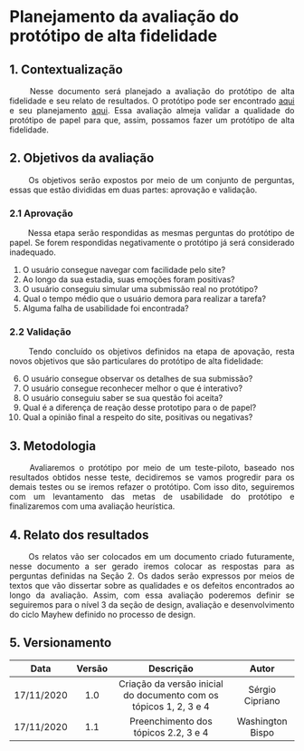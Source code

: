 # Planejamento da avaliação do protótipo de alta fidelidade

## 1. Contextualização

<p align="justify"> &emsp;&emsp; Nesse documento será planejado a avaliação do protótipo de alta fidelidade e seu relato de resultados. O protótipo pode ser encontrado <a href="https://interacao-humano-computador.github.io/2020.1-UVaJudge/entrega_6/prototipo_alta/prototipo/">aqui</a> e seu planejamento <a href="https://interacao-humano-computador.github.io/2020.1-UVaJudge/entrega_5/prototipo_papel/planejamento_avaliacao/">aqui</a>. Essa avaliação almeja validar a qualidade do protótipo de papel para que, assim, possamos fazer um protótipo de alta fidelidade.</p>

## 2. Objetivos da avaliação

<p align="justify"> &emsp;&emsp; Os objetivos serão expostos por meio de um conjunto de perguntas, essas que estão divididas em duas partes: aprovação e validação.</p>

### 2.1 Aprovação

<p align="justify"> &emsp;&emsp; Nessa etapa serão respondidas as mesmas perguntas do protótipo de papel. Se forem respondidas negativamente o protótipo já será considerado inadequado.</p>

1. O usuário consegue navegar com facilidade pelo site?
2. Ao longo da sua estadia, suas emoções foram positivas?
3. O usuário conseguiu simular uma submissão real no protótipo?
4. Qual o tempo médio que o usuário demora para realizar a tarefa?
5. Alguma falha de usabilidade foi encontrada?

### 2.2 Validação

<p align="justify"> &emsp;&emsp; Tendo concluído os objetivos definidos na etapa de apovação, resta novos objetivos que são particulares do protótipo de alta fidelidade:</p>

6. O usuário consegue observar os detalhes de sua submissão?
7. O usuário consegue reconhecer melhor o que é interativo?
8. O usuário conseguiu saber se sua questão foi aceita?
9. Qual é a diferença de reação desse prototipo para o de papel?
10. Qual a opinião final a respeito do site, positivas ou negativas?

## 3. Metodologia

<p align="justify"> &emsp;&emsp; Avaliaremos o protótipo por meio de um teste-piloto, baseado nos resultados obtidos nesse teste, decidiremos se vamos progredir para os demais testes ou se iremos refazer o protótipo. Com isso dito, seguiremos com um levantamento das metas de usabilidade do protótipo e finalizaremos com uma avaliação heurística.</p>

## 4. Relato dos resultados

<p align="justify"> &emsp;&emsp;  Os relatos vão ser colocados em um documento criado futuramente, nesse documento a ser gerado iremos colocar as respostas para as perguntas definidas na Seção 2. Os dados serão expressos por meios de textos que vão dissertar sobre as qualidades e os defeitos encontrados ao longo da avaliação. Assim, com essa avaliação poderemos definir se seguiremos para o nível 3 da seção de design, avaliação e desenvolvimento do ciclo Mayhew definido no processo de design.</p>

## 5. Versionamento

|Data|Versão|Descrição|Autor|
|:-:|:-:|:-:|:-:|
|17/11/2020|1.0|Criação da versão inicial do documento com os tópicos 1, 2, 3 e 4|Sérgio Cipriano|
|17/11/2020|1.1|Preenchimento dos tópicos 2.2, 3 e 4|Washington Bispo|
